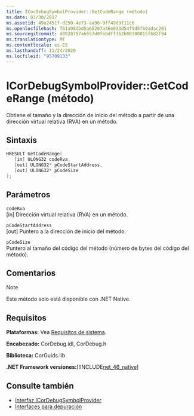 ```yaml
---
title: ICorDebugSymbolProvider::GetCodeRange (método)
ms.date: 03/30/2017
ms.assetid: 49a2451f-d250-4e73-aa96-9ff49d9f11c6
ms.openlocfilehash: f61a98dbd5a65207a46e033d54f9d5f60adac201
ms.sourcegitcommit: d8020797a6657d0fbbdff362b80300815f682f94
ms.translationtype: MT
ms.contentlocale: es-ES
ms.lasthandoff: 11/24/2020
ms.locfileid: "95709133"
---
```

# <a name="icordebugsymbolprovidergetcoderange-method"></a>ICorDebugSymbolProvider::GetCodeRange (método)

Obtiene el tamaño y la dirección de inicio del método a partir de una dirección virtual relativa (RVA) en un método.  
  
## <a name="syntax"></a>Sintaxis  
  
```cpp  
HRESULT GetCodeRange(  
   [in] ULONG32 codeRva,
   [out] ULONG32* pCodeStartAddress,
   [out] ULONG32* pCodeSize  
);  
```  
  
## <a name="parameters"></a>Parámetros  

 `codeRva`  
 [in] Dirección virtual relativa (RVA) en un método.  
  
 `pCodeStartAddress`  
 [out] Puntero a la dirección de inicio del método.  
  
 `pCodeSize`  
 Puntero al tamaño del código del método (número de bytes del código del método).  
  
## <a name="remarks"></a>Comentarios  
  
> [!NOTE]
> Este método solo está disponible con .NET Native.  
  
## <a name="requirements"></a>Requisitos  

 **Plataformas:** Vea [Requisitos de sistema](../../get-started/system-requirements.md).  
  
 **Encabezado:** CorDebug.idl, CorDebug.h  
  
 **Biblioteca:** CorGuids.lib  
  
 **.NET Framework versiones:**[!INCLUDE[net_46_native](../../../../includes/net-46-native-md.md)]  
  
## <a name="see-also"></a>Consulte también

- [Interfaz ICorDebugSymbolProvider](icordebugsymbolprovider-interface.md)
- [Interfaces para depuración](debugging-interfaces.md)
